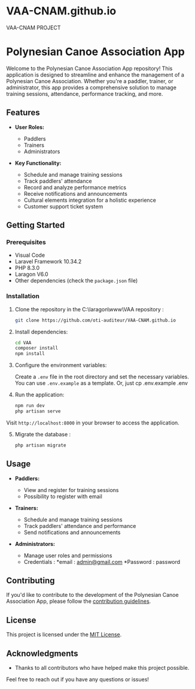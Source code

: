 # VAA-CNAM.github.io
VAA-CNAM PROJECT
# Polynesian Canoe Association App

Welcome to the Polynesian Canoe Association App repository! This application is designed to streamline and enhance the management of a Polynesian Canoe Association. Whether you're a paddler, trainer, or administrator, this app provides a comprehensive solution to manage training sessions, attendance, performance tracking, and more.

## Features

- **User Roles:**
  - Paddlers
  - Trainers
  - Administrators

- **Key Functionality:**
  - Schedule and manage training sessions
  - Track paddlers' attendance
  - Record and analyze performance metrics
  - Receive notifications and announcements
  - Cultural elements integration for a holistic experience
  - Customer support ticket system

## Getting Started

### Prerequisites

- Visual Code
- Laravel Framework 10.34.2
- PHP 8.3.0
- Laragon V6.0
- Other dependencies (check the `package.json` file)

### Installation

1. Clone the repository in the C:\laragon\www\VAA repository :

    ```bash
    git clone https://github.com/oti-auditeur/VAA-CNAM.github.io
    ```

2. Install dependencies:

    ```bash
    cd VAA
    composer install
    npm install
    ```

3. Configure the environment variables:

    Create a `.env` file in the root directory and set the necessary variables. You can use `.env.example` as a template.
   Or, just cp .env.example .env

4. Run the application:

    ```bash
    npm run dev
    php artisan serve
    ```

Visit `http://localhost:8000` in your browser to access the application.

5. Migrate the database :

    ```bash
    php artisan migrate
    ```   

## Usage

- **Paddlers:**
  - View and register for training sessions
  - Possibility to register with email
  
- **Trainers:**
  - Schedule and manage training sessions
  - Track paddlers' attendance and performance
  - Send notifications and announcements

- **Administrators:**
  - Manage user roles and permissions
  - Credentials :  *email : admin@gmail.com
                   *Password : password
  
## Contributing

If you'd like to contribute to the development of the Polynesian Canoe Association App, please follow the [contribution guidelines](CONTRIBUTING.md).

## License

This project is licensed under the [MIT License](LICENSE).

## Acknowledgments

- Thanks to all contributors who have helped make this project possible.

Feel free to reach out if you have any questions or issues!
